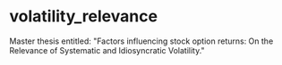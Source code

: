 # volatility_relevance
 Master thesis entitled: "Factors influencing stock option returns: On the Relevance of Systematic and Idiosyncratic Volatility."
